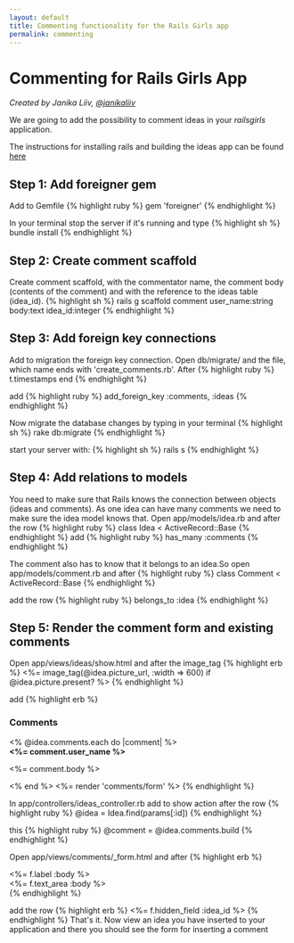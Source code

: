 ```yaml
---
layout: default
title: Commenting functionality for the Rails Girls app
permalink: commenting
---
```

# Commenting for Rails Girls App
*Created by Janika Liiv, [@janikaliiv](https://twitter.com/janikaliiv)*

We are going to add the possibility to comment ideas in your *railsgirls* application.

The instructions for installing rails and building the ideas app can be found [here](/app)

## Step 1: Add foreigner gem

Add to Gemfile
{% highlight ruby %}
gem 'foreigner'
{% endhighlight %}

In your terminal stop the server if it's running and type
{% highlight sh %}
bundle install
{% endhighlight %}

## Step 2: Create comment scaffold

Create comment scaffold, with the commentator name, the comment body (contents of the comment) and with the reference to the ideas table (idea_id). 
{% highlight sh %}
rails g scaffold comment user_name:string body:text idea_id:integer
{% endhighlight %}

## Step 3: Add foreign key connections
Add to migration the foreign key connection. Open db/migrate/ and the file, which name ends with 'create_comments.rb'. After
{% highlight ruby %}
t.timestamps
end
{% endhighlight %}

add
{% highlight ruby %}
add_foreign_key :comments, :ideas
{% endhighlight %}

Now migrate the database changes by typing in your terminal
{% highlight sh %}
rake db:migrate
{% endhighlight %}

start your server with:
{% highlight sh %}
rails s
{% endhighlight %}

## Step 4: Add relations to models

You need to make sure that Rails knows the connection between objects (ideas and comments). 
As one idea can have many comments we need to make sure the idea model knows that. 
Open app/models/idea.rb and after the row
{% highlight ruby %}
class Idea < ActiveRecord::Base
{% endhighlight %}
add
{% highlight ruby %}
has_many :comments
{% endhighlight %}

The comment also has to know that it belongs to an idea.So open app/models/comment.rb and after
{% highlight ruby %}
class Comment < ActiveRecord::Base
{% endhighlight %}

add the row
{% highlight ruby %}
belongs_to :idea
{% endhighlight %}

## Step 5: Render the comment form and existing comments

Open app/views/ideas/show.html and after the image_tag
{% highlight erb %}
<%= image_tag(@idea.picture_url, :width => 600) if @idea.picture.present? %>
{% endhighlight %}

add
{% highlight erb %}
<h3>Comments</h3>
<% @idea.comments.each do |comment| %>
  <div>
    <strong><%= comment.user_name %></strong>
    <br />
    <p><%= comment.body %><p>
  </div>
<% end %>
<%= render 'comments/form' %>
{% endhighlight %}

In app/controllers/ideas_controller.rb add to show action after the row
{% highlight ruby %}
@idea = Idea.find(params[:id])
{% endhighlight %}

this
{% highlight ruby %}
@comment = @idea.comments.build
{% endhighlight %}

Open app/views/comments/_form.html and after
{% highlight erb %}
  <div class="field">
    <%= f.label :body %><br />
    <%= f.text_area :body %>
  </div>
{% endhighlight %}


add the row
{% highlight erb %}
<%= f.hidden_field :idea_id %>
{% endhighlight %}
That's it. Now view an idea you have inserted to your application and there you should see the form for inserting a comment

